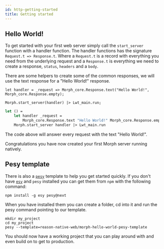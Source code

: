 ```yaml
---
id: http-getting-started
title: Getting started
---
```


## Hello World!

To get started with your first web server simply call the `start_server` function with a handler function. The handler functions has the signature `Request.t => Response.t`. Where a `Request.t` is a record with everything you need from the underlying request and a `Response.t` is everything we need to create a response, `status`, `headers` and a `body`.

There are some helpers to create some of the common responses, we will use the text response for a "Hello World!" response.

<!--DOCUSAURUS_CODE_TABS-->
<!--Reason-->

```reason
let handler = _request => Morph_core.Response.text("Hello World!", Morph_core.Response.empty);

Morph.start_server(handler) |> Lwt_main.run;
```

<!--OCaml-->

```ocaml
let () =
    let handler _request =
        Morph_core.Response.text "Hello World!" Morph_core.Response.empty in
    Morph.start_server handler |> Lwt_main.run
```

<!--END_DOCUSAURUS_CODE_TABS-->

The code above will answer every request with the text "Hello World!".

Congratulations you have now created your first Morph server running natively.

## Pesy template

There is also a [`pesy`](https://github.com/esy/pesy) template to help you get started quickly. If you don't have [`esy`](https://esy.sh) and `pesy` installed you can get them from `npm` with the following command:

```
npm install -g esy pesy@next
```

When you have installed them you can create a folder, cd into it and run the pesy command pointing to our template.

```
mkdir my_project
cd my_project
pesy --template=reason-native-web/morph-hello-world-pesy-template
```

You should now have a working project that you can play around with and even build on to get to production.
